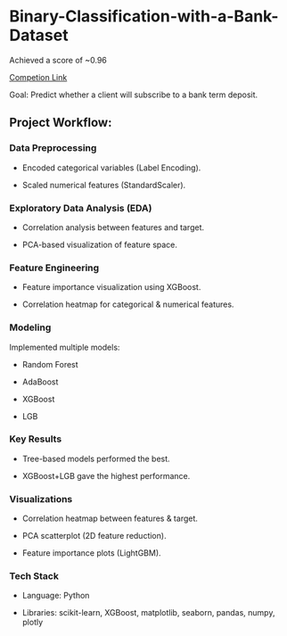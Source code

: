 # Binary-Classification-with-a-Bank-Dataset

Achieved a score of ~0.96

[Competion Link](https://www.kaggle.com/competitions/playground-series-s5e8/overview)

Goal: Predict whether a client will subscribe to a bank term deposit.

## Project Workflow:

### Data Preprocessing

- Encoded categorical variables (Label Encoding).

- Scaled numerical features (StandardScaler).

### Exploratory Data Analysis (EDA)

- Correlation analysis between features and target.

- PCA-based visualization of feature space.

### Feature Engineering

- Feature importance visualization using XGBoost.

- Correlation heatmap for categorical & numerical features.

### Modeling

Implemented multiple models:

- Random Forest

- AdaBoost

- XGBoost

- LGB

### Key Results

- Tree-based models performed the best.

- XGBoost+LGB gave the highest performance.

### Visualizations

- Correlation heatmap between features & target.

- PCA scatterplot (2D feature reduction).

- Feature importance plots (LightGBM).

### Tech Stack

- Language: Python

- Libraries: scikit-learn, XGBoost, matplotlib, seaborn, pandas, numpy, plotly
